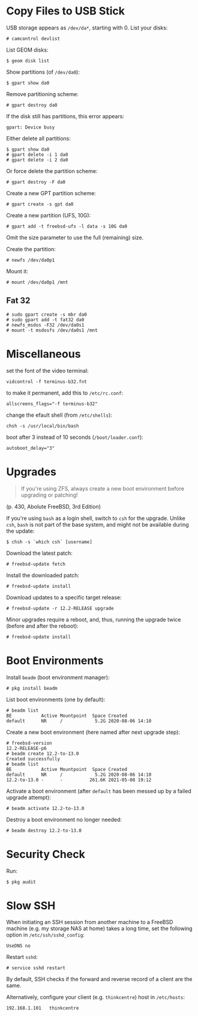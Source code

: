 # Copy Files to USB Stick

USB storage appears as `/dev/da*`, starting with 0. List your disks:

	# camcontrol devlist

List GEOM disks:

	$ geom disk list

Show partitions (of `/dev/da0`):

	$ gpart show da0

Remove partitioning scheme:

	# gpart destroy da0

If the disk still has partitions, this error appears:

	gpart: Device busy

Either delete all partitions:

	$ gpart show da0
	# gpart delete -i 1 da0
	# gpart delete -i 2 da0

Or force delete the partition scheme:

	# gpart destroy -F da0

Create a new GPT partition scheme:

	# gpart create -s gpt da0

Create a new partition (UFS, 10G):

	# gpart add -t freebsd-ufs -l data -s 10G da0

Omit the size parameter to use the full (remaining) size.

Create the partition:

	# newfs /dev/da0p1

Mount it:

	# mount /dev/da0p1 /mnt

## Fat 32

	# sudo gpart create -s mbr da0
	# sudo gpart add -t fat32 da0
	# newfs_msdos -F32 /dev/da0s1
	# mount -t msdosfs /dev/da0s1 /mnt

# Miscellaneous

set the font of the video terminal:

	vidcontrol -f terminus-b32.fnt

to make it permanent, add this to `/etc/rc.conf`:

	allscreens_flags="-f terminus-b32"

change the efault shell (from `/etc/shells`):

	chsh -s /usr/local/bin/bash

boot after 3 instead of 10 seconds (`/boot/loader.conf`):

	autoboot_delay="3"

# Upgrades

> If you're using ZFS, always create a new boot environment before upgrading or
> patching! 

(p. 430, Abolute FreeBSD, 3rd Edition)

If you're using `bash` as a login shell, switch to `csh` for the upgrade. Unlike
`csh`, `bash` is not part of the base system, and might not be available during
the update:

    $ chsh -s `which csh` [username]

Download the latest patch:

    # freebsd-update fetch

Install the downloaded patch:

    # freebsd-update install

Download updates to a specific target release:

    # freebsd-update -r 12.2-RELEASE upgrade

Minor upgrades require a reboot, and, thus, running the upgrade twice (before
and after the reboot):

    # freebsd-update install

# Boot Environments

Install `beadm` (boot environment manager):

    # pkg install beadm

List boot environments (one by default):

    # beadm list
    BE           Active Mountpoint  Space Created
    default      NR     /            5.2G 2020-08-06 14:10

Create a new boot environment (here named after next upgrade step):

    # freebsd-version
    12.2-RELEASE-p6
    # beadm create 12.2-to-13.0
    Created successfully
    # beadm list
    BE           Active Mountpoint  Space Created
    default      NR     /            5.2G 2020-08-06 14:10
    12.2-to-13.0 -      -          261.6K 2021-05-08 19:12

Activate a boot environment (after `default` has been messed up by a failed
upgrade attempt):

    # beadm activate 12.2-to-13.0

Destroy a boot environment no longer needed:

    # beadm destroy 12.2-to-13.0

# Security Check

Run:

    $ pkg audit

# Slow SSH

When initiating an SSH session from another machine to a FreeBSD machine (e.g.
my storage NAS at home) takes a long time, set the following option in
`/etc/ssh/sshd_config`:

    UseDNS no

Restart `sshd`:

    # service sshd restart

By default, SSH checks if the forward and reverse record of a client are the
same.

Alternatively, configure your client (e.g. `thinkcentre`) host in `/etc/hosts`:

    192.168.1.101   thinkcentre
